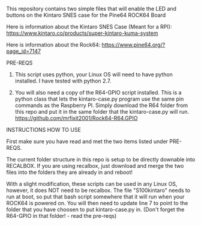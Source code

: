 This repository contains two simple files that will enable the LED and buttons on the Kintaro SNES case for the Pine64 ROCK64 Board

Here is information about the Kintaro SNES Case (Meant for a RPI): https://www.kintaro.co/products/super-kintaro-kuma-system

Here is information about the Rock64: https://www.pine64.org/?page_id=7147

PRE-REQS

1) This script uses python, your Linux OS will need to have python installed. I have tested with python 2.7.

2) You will also need a copy of the R64-GPIO script installed. This is a python class that lets the kintaro-case.py program use the same pin commands as the Raspberry PI. Simply download the R64 folder from this repo and put it in the same folder that the kintaro-case.py will run. https://github.com/mrfixit2001/Rock64-R64.GPIO


INSTRUCTIONS HOW TO USE

First make sure you have read and met the two items listed under PRE-REQS.

The current folder structure in this repo is setup to be directly downable into RECALBOX. If you are using recalbox, just download and merge the two files into the folders they are already in and reboot!

With a slight modification, these scripts can be used in any Linux OS, however, it does NOT need to be recalbox. The file "S100kintaro" needs to run at boot, so put that bash script somewhere that it will run when your ROCK64 is powered on. You will then need to update line 7 to point to the folder that you have choosen to put kintaro-case.py in. (Don't forget the R64-GPIO in that folder! - read the pre-reqs)
